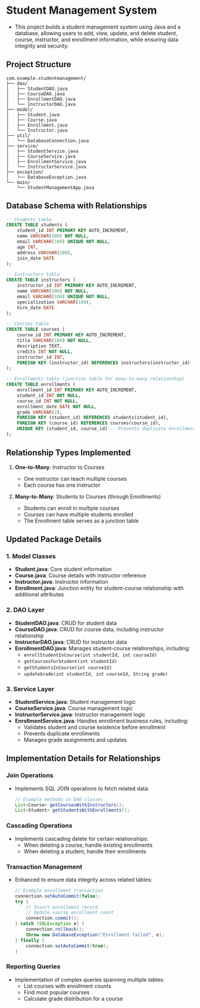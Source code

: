 # Student Management System 

- This project builds a student management system using Java and a database, allowing users to add, view, update, and delete student, course, instructor, and enrollment information, while ensuring data integrity and security.

## Project Structure
```
com.example.studentmanagement/
├── dao/
│   ├── StudentDAO.java
│   ├── CourseDAO.java
│   ├── EnrollmentDAO.java
│   └── InstructorDAO.java
├── model/
│   ├── Student.java
│   ├── Course.java
│   ├── Enrollment.java
│   └── Instructor.java
├── util/
│   └── DatabaseConnection.java
├── service/
│   ├── StudentService.java
│   ├── CourseService.java
│   ├── EnrollmentService.java
│   └── InstructorService.java
├── exception/
│   └── DatabaseException.java
└── main/
    └── StudentManagementApp.java
```

## Database Schema with Relationships

```sql
-- Students table
CREATE TABLE students (
    student_id INT PRIMARY KEY AUTO_INCREMENT,
    name VARCHAR(100) NOT NULL,
    email VARCHAR(100) UNIQUE NOT NULL,
    age INT,
    address VARCHAR(200),
    join_date DATE
);

-- Instructors table
CREATE TABLE instructors (
    instructor_id INT PRIMARY KEY AUTO_INCREMENT,
    name VARCHAR(100) NOT NULL,
    email VARCHAR(100) UNIQUE NOT NULL,
    specialization VARCHAR(100),
    hire_date DATE
);

-- Courses table
CREATE TABLE courses (
    course_id INT PRIMARY KEY AUTO_INCREMENT,
    title VARCHAR(100) NOT NULL,
    description TEXT,
    credits INT NOT NULL,
    instructor_id INT,
    FOREIGN KEY (instructor_id) REFERENCES instructors(instructor_id)
);

-- Enrollments table (junction table for many-to-many relationship)
CREATE TABLE enrollments (
    enrollment_id INT PRIMARY KEY AUTO_INCREMENT,
    student_id INT NOT NULL,
    course_id INT NOT NULL,
    enrollment_date DATE NOT NULL,
    grade VARCHAR(2),
    FOREIGN KEY (student_id) REFERENCES students(student_id),
    FOREIGN KEY (course_id) REFERENCES courses(course_id),
    UNIQUE KEY (student_id, course_id) -- Prevents duplicate enrollments
);
```

## Relationship Types Implemented

1. **One-to-Many**: Instructor to Courses
   - One instructor can teach multiple courses
   - Each course has one instructor

2. **Many-to-Many**: Students to Courses (through Enrollments)
   - Students can enroll in multiple courses
   - Courses can have multiple students enrolled
   - The Enrollment table serves as a junction table

## Updated Package Details

### 1. Model Classes
- **Student.java**: Core student information
- **Course.java**: Course details with instructor reference
- **Instructor.java**: Instructor information
- **Enrollment.java**: Junction entity for student-course relationship with additional attributes

### 2. DAO Layer
- **StudentDAO.java**: CRUD for student data
- **CourseDAO.java**: CRUD for course data, including instructor relationship
- **InstructorDAO.java**: CRUD for instructor data
- **EnrollmentDAO.java**: Manages student-course relationships, including:
  - `enrollStudentInCourse(int studentId, int courseId)`
  - `getCoursesForStudent(int studentId)`
  - `getStudentsInCourse(int courseId)`
  - `updateGrade(int studentId, int courseId, String grade)`

### 3. Service Layer
- **StudentService.java**: Student management logic
- **CourseService.java**: Course management logic
- **InstructorService.java**: Instructor management logic
- **EnrollmentService.java**: Handles enrollment business rules, including:
  - Validates student and course existence before enrollment
  - Prevents duplicate enrollments
  - Manages grade assignments and updates

## Implementation Details for Relationships

### Join Operations
- Implements SQL JOIN operations to fetch related data:
  ```java
  // Example methods in DAO classes
  List<Course> getCoursesWithInstructors();
  List<Student> getStudentsWithEnrollments();
  ```

### Cascading Operations
- Implements cascading delete for certain relationships:
  - When deleting a course, handle existing enrollments
  - When deleting a student, handle their enrollments

### Transaction Management
- Enhanced to ensure data integrity across related tables:
  ```java
  // Example enrollment transaction
  connection.setAutoCommit(false);
  try {
      // Insert enrollment record
      // Update course enrollment count
      connection.commit();
  } catch (SQLException e) {
      connection.rollback();
      throw new DatabaseException("Enrollment failed", e);
  } finally {
      connection.setAutoCommit(true);
  }
  ```

### Reporting Queries
- Implementation of complex queries spanning multiple tables:
  - List courses with enrollment counts
  - Find most popular courses
  - Calculate grade distribution for a course
